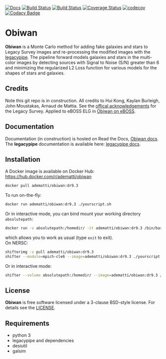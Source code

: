 [![Docs](https://readthedocs.org/projects/obiwandr9/badge/?version=latest)](http://obiwandr9.readthedocs.org/en/latest/)
[![Build Status](https://travis-ci.org/adematti/obiwan.svg?branch=master)](https://travis-ci.org/adematti/obiwan)
[![Build Status](https://img.shields.io/circleci/project/github/adematti/obiwan.svg)](https://circleci.com/gh/adematti/obiwan)
[![Coverage Status](https://coveralls.io/repos/github/adematti/obiwan/badge.svg?branch=master)](https://coveralls.io/github/adematti/obiwan?branch=master)
[![codecov](https://codecov.io/gh/adematti/obiwan/branch/master/graph/badge.svg)](https://codecov.io/gh/adematti/obiwan)
[![Codacy Badge](https://app.codacy.com/project/badge/Grade/f39a2f521e2a415888bdcbc34cc3918f)](https://www.codacy.com/gh/adematti/obiwan/dashboard?utm_source=github.com&amp;utm_medium=referral&amp;utm_content=adematti/obiwan&amp;utm_campaign=Badge_Grade)

# Obiwan

**Obiwan** is a Monte Carlo method for adding fake galaxies and stars to Legacy Survey images and re-processing the modified images with the [legacypipe](https://github.com/legacysurvey/legacypipe). The pipeline forward models galaxies and stars in the multi-color images by detecting sources with Signal to Noise (S/N) greater than 6 and minimizing the regularized L2 Loss function for various models for the shapes of stars and galaxies.

## Credits

Note this git repo is in construction.
All credits to Hui Kong, Kaylan Burleigh, John Moustakas, Arnaud de Mattia.
See the [offical acknowledgements](http://legacysurvey.org/#Acknowledgements) for the Legacy Survey.
Applied to eBOSS ELG in [Obiwan on eBOSS](https://arxiv.org/abs/2007.08992).

## Documentation

Documentation (in construction) is hosted on Read the Docs, [Obiwan docs](https://obiwandr9.readthedocs.io/).
The **legacypipe** documentation is available here: [legacypipe docs](https://legacypipe.readthedocs.io/).

## Installation

A Docker image is available on Docker Hub:
<https://hub.docker.com/r/adematti/obiwan>
```bash
docker pull adematti/obiwan:dr9.3
```
To run on-the-fly:
```bash
docker run adematti/obiwan:dr9.3 ./yourscript.sh
```
Or in interactive mode, you can bind mount your working directory `absolutepath`:
```bash
docker run -v absolutepath:/homedir/ -it adematti/obiwan:dr9.3 /bin/bash
```
which allows you to work as usual (type `exit` to exit).<br>
On NERSC:
```bash
shifterimg -v pull adematti/obiwan:dr9.3
shifter --module=mpich-cle6 --image=adematti/obiwan:dr9.3 ./yourscript.sh
```
Or in interactive mode:
```bash
shifter --volume absolutepath:/homedir/ --image=adematti/obiwan:dr9.3 /bin/bash
```

## License

**Obiwan** is free software licensed under a 3-clause BSD-style license. For details see the [LICENSE](https://github.com/adematti/obiwan/blob/master/LICENSE).

## Requirements

- python 3
- legacypipe and dependencies
- desiutil
- galsim
